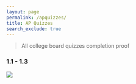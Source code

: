 ```yaml
---
layout: page
permalink: /apquizzes/
title: AP Quizzes
search_exclude: true
---
```


> All college board quizzes completion proof

### 1.1 - 1.3

![]({{site.baseurl}}/images/quiz1.png)